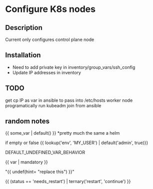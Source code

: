 # Configure K8s nodes

## Description

Current only configures control plane node

## Installation

- Need to add private key in inventory/group_vars/ssh_config
- Update IP addresses in inventory

## TODO
get cp IP as var in ansible to pass into /etc/hosts worker node
programatically run kubeadm join from ansible

## random notes

{{ some_var | default() }} *pretty much the same a helm

if empty or false
{{ lookup('env', 'MY_USER') | default('admin', true)}}

DEFAULT_UNDEFINED_VAR_BEHAVIOR

{{ var | mandatory }}

"{{ undef(hint= "replace this") }}"

{{ (status == 'needs_restart') | ternary('restart', 'continue') }}

